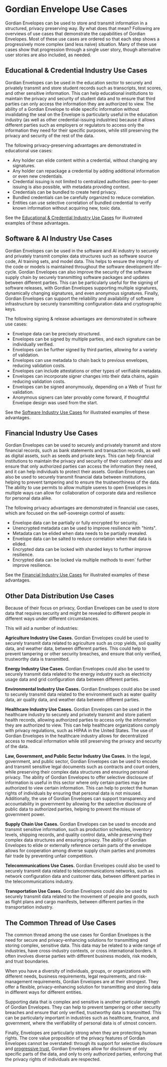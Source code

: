 # Gordian Envelope Use Cases

Gordian Envelopes can be used to store and transmit information in a structured, privacy preserving way. By what does that mean? Following are overviews of use cases that demonstrate the capabilities of Gordian Envelopes. Most of these use cases are ordered so that each step shows a progressively more complex (and less naive) situation. Many of these use cases show that progression through a single user story, though alternative user stories are also included, as needed.

## Educational & Credential Industry Use Cases

Gordian Envelopes can be used in the education sector to securely and privately transmit and store student records such as transcripts, test scores, and other sensitive information. This can help educational institutions to maintain the privacy and security of student data and to ensure that third parties can only access the information they are authorized to view. The ability of a Gordian Envelope to elide specific information without invalidating the seal on the Envelope is particularly useful in the education industry (as well as other credential-issuing industries) because it allows different parties such as employers or regulators to access only the information they need for their specific purposes, while still preserving the privacy and security of the rest of the data.

The following privacy-preserving advantages are demonstrated in educational use cases:

* Any holder can elide content within a credential, without changing any signatures.
* Any holder can repackage a credential by adding additional information or even new credentials.
* Credential issuing is not limited to centralized authorities: peer-to-peer issuing is also possible, with metadata providing context.
* Credentials can be bundled to create herd privacy.
* Bundled credentials can be carefully organized to reduce correlation.
* Entities can use selective correlation of bundled credential to verify known information without acquiring new, toxic data.

See the [Educational & Credential Industry Use Cases](https://github.com/BlockchainCommons/Gordian/blob/master/Docs/Envelope-Use-Cases-Educational.md) for illustrated examples of these advantages.

## Software & AI Industry Use Cases

Gordian Envelopes can be used in the software and AI industry to securely and privately transmit complex data structures such as software source code, AI training sets, and model data. This helps to ensure the integrity of the code or models is maintained throughout the software development life-cycle. Gordian Envelopes can also improve the security of the software supply chain by securely transmitting software packages and updates between different parties. This can be particularly useful for the signing of software releases, with Gordian Envelopes supporting multiple signatures, dynamically changing signatures, and even anonymous signatures. Finally, Gordian Envelopes can support the reliability and availability of software infrastructure by securely transmitting configuration data and cryptographic keys.

The following signing & release advantages are demonstrated in software use cases:

* Envelope data can be precisely structured.
* Envelopes can be signed by multiple parties, and each signature can be individually verified.
* Envelopes can be further signed by third parties, allowing for a variety of validation.
* Envelopes can use metadata to chain back to previous envelopes, reducing validation costs.
* Envelopes can include attestations or other types of verifiable metadata.
* Envelopes can incorporate signer changes into their data chains, again reducing validation costs.
* Envelopes can be signed anonymously, depending on a Web of Trust for validation.
* Anonymous signers can later provably come forward, if thoughtful Envelope design was used from the start.

See the [Software Industry Use Cases](https://github.com/BlockchainCommons/Gordian/blob/master/Docs/Envelope-Use-Cases-Software.md) for illustrated examples of these advantages.

## Financial Industry Use Cases

Gordian Envelopes can be used to securely and privately transmit and store financial records, such as bank statements and transaction records, as well as digital assets, such as seeds and private keys. This can help financial institutions to maintain the privacy and security of their customers' data and ensure that only authorized parties can access the information they need, and it can help individuals to protect their assets. Gordian Envelopes can also be used to securely transmit financial data between institutions, helping to prevent tampering and to ensure the trustworthiness of the data. The ability to use permits to allow multiple useres to open Envelopes in multiple ways can allow for collaboration of corporate data and resilience for personal data alike. 

The following privacy advantages are demonstrated in financial use cases, which are focused on the self-sovereign control of assets:

* Envelope data can be partially or fully encrypted for security.
* Unencrypted metadata can be used to improve resilience with "hints".
* Metadata can be elided when data needs to be partially revealed.
* Envelope data can be salted to reduce correlation when that data is elided.
* Encrypted data can be locked with sharded keys to further improve resilience.
* Encrypted data can be locked via multiple methods to even` further improve resilience.

See the [Financial Industry Use Cases](https://github.com/BlockchainCommons/Gordian/blob/master/Docs/Envelope-Use-Cases-Assets.md) for illustrated examples of these advantages.

## Other Data Distribution Use Cases

Because of their focus on privacy, Gordian Envelopes can be used to store data that requires security and might be revealed to different people in different ways under different circumstances.

This will aid a number of industries:

**Agriculture Industry Use Cases.** Gordian Envelopes could be used to securely transmit data related to agriculture such as crop yields, soil quality data, and weather data, between different parties. This could help to prevent tampering or other security breaches, and ensure that only verified, trustworthy data is transmitted.

**Energy Industry Use Cases.** Gordian Envelopes could also be used to securely transmit data related to the energy industry such as electricity usage data and grid configuration data between different parties.

**Environmental Industry Use Cases.** Gordian Envelopes could also be used to securely transmit data related to the environment such as water quality data, air quality data, and weather data between different parties.

**Healthcare Industry Use Cases.** Gordian Envelopes can be used in the healthcare industry to securely and privately transmit and store patient health records, allowing authorized parties to access only the information they are authorized to view. This can help healthcare organizations comply with privacy regulations, such as HIPAA in the United States. The use of Gordian Envelopes in the healthcare industry allows for decentralized access to medical information while still preserving the privacy and security of the data.

**Law, Government, and Public Sector Industry Use Cases.** In the legal, government, and public sector, Gordian Envelopes can be used to encode and transmit sensitive legal documents such as contracts and court orders, while preserving their complex data structures and ensuring personal privacy. The ability of Gordian Envelopes to offer selective disclosure of information is useful in this sector where only certain parties may be authorized to view certain information. This can help to protect the human rights of individuals by ensuring that personal data is not misused. Additionally, the use of Gordian Envelopes can support transparency and accountability in government by allowing for the selective disclosure of public data to authorized parties, helping to prevent the misuse of government power.

**Supply Chain Use Cases.** Gordian Envelopes can be used to encode and transmit sensitive information, such as production schedules, inventory levels, shipping records, and quality control data, while preserving their complex data structures and ensuring privacy. The ability of Gordian Envelopes to elide or externally reference certain parts of the envelope allows for cooperation among diverse supply chain parties and promotes fair trade by preventing unfair competition. 

**Telecommunications Use Cases.** Gordian Envelopes could also be used to securely transmit data related to telecommunications networks, such as network configuration data and customer data, between different parties in the telecommunications industry.

**Transportation Use Cases.** Gordian Envelopes could also be used to securely transmit data related to the movement of people and goods, such as flight plans and cargo manifests, between different parties in the transportation industry. 

## The Common Thread of Use Cases

The common thread among the use cases for Gordian Envelopes is the need for secure and privacy-enhancing solutions for transmitting and storing complex, sensitive data. This data may be related to a wide range of industries, have cross-industry contexts, or cross international borders. It often involves diverse parties with different business models, risk models, and trust boundaries.

When you have a diversity of individuals, groups, or organizations with different needs, business requirements, legal requirements, and risk-management requirements, Gordian Envelopes are at their strongest. They offer a flexible, privacy-enhancing solution for transmitting and storing data in different ways for different entities.

Supporting data that is complex and sensitive is another particular strength of Gordian Envelopes. They can help to prevent tampering or other security breaches and ensure that only verified, trustworthy data is transmitted. This can be particularly important in industries such as healthcare, finance, and government, where the verifiability of personal data is of utmost concern.

Finally, Envelopes are particularly strong when they are protecting human rights. The core value proposition of the privacy features of Gordian Envelopes cannot be overstated: through its support for selective disclosure and [progressive trust](https://www.blockchaincommons.com/musings/musings-progressive-trust/), Gordian Envelopes allow for disclosure of only specific parts of the data, and only to only authorized parties, enforcing that the privacy rights of individuals are respected.



